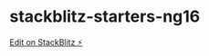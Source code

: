 # stackblitz-starters-ng16

[Edit on StackBlitz ⚡️](https://stackblitz.com/edit/stackblitz-starters-ejjdwk)
